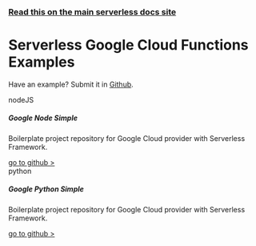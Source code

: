 <!--
title: Serverless - Google Cloud Functions - Examples
menuText: Examples
layout: Doc
-->

<!-- DOCS-SITE-LINK:START automatically generated  -->
### [Read this on the main serverless docs site](https://www.serverless.com/framework/docs/providers/google/examples/)
<!-- DOCS-SITE-LINK:END -->

# Serverless Google Cloud Functions Examples

Have an example? Submit it in [Github](https://github.com/serverless/examples).

<div class="examples">
    <div class="example">
        <span class="language">nodeJS</span>
        <h5 class="title">Google Node Simple</h5>
        <p class="description">Boilerplate project repository for Google Cloud provider with Serverless Framework.</p>
        <a href="https://serverless.com/examples/google-node-simple-http-endpoint" class="github">go to github ></a>
    </div>
    <div class="example">
        <span class="language">python</span>
        <h5 class="title">Google Python Simple</h5>
        <p class="description">Boilerplate project repository for Google Cloud provider with Serverless Framework.</p>
        <a href="https://serverless.com/examples/google-python-simple-http-endpoint/" class="github">go to github ></a>
    </div>
</div>
